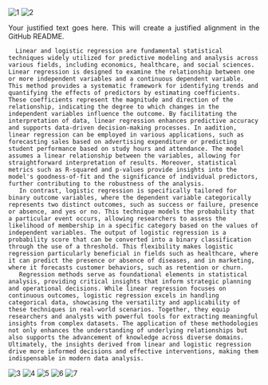 ![1](https://github.com/user-attachments/assets/60abf502-a46d-4e8c-80f9-7f38350b795f)
![2](https://github.com/user-attachments/assets/f3fb222d-821d-45be-8e30-141f6252e5e7)
<div style="text-align: justify;">
Your justified text goes here. This will create a justified alignment in the GitHub README.
</div>

      Linear and logistic regression are fundamental statistical techniques widely utilized for predictive modeling and analysis across various fields, including economics, healthcare, and social sciences. Linear regression is designed to examine the relationship between one or more independent variables and a continuous dependent variable. This method provides a systematic framework for identifying trends and quantifying the effects of predictors by estimating coefficients. These coefficients represent the magnitude and direction of the relationship, indicating the degree to which changes in the independent variables influence the outcome. By facilitating the interpretation of data, linear regression enhances predictive accuracy and supports data-driven decision-making processes. In aadition, linear regression can be employed in various applications, such as forecasting sales based on advertising expenditure or predicting student performance based on study hours and attendance. The model assumes a linear relationship between the variables, allowing for straightforward interpretation of results. Moreover, statistical metrics such as R-squared and p-values provide insights into the model's goodness-of-fit and the significance of individual predictors, further contributing to the robustness of the analysis.
       In contrast, logistic regression is specifically tailored for binary outcome variables, where the dependent variable categorically represents two distinct outcomes, such as success or failure, presence or absence, and yes or no. This technique models the probability that a particular event occurs, allowing researchers to assess the likelihood of membership in a specific category based on the values of independent variables. The output of logistic regression is a probability score that can be converted into a binary classification through the use of a threshold. This flexibility makes logistic regression particularly beneficial in fields such as healthcare, where it can predict the presence or absence of diseases, and in marketing, where it forecasts customer behaviors, such as retention or churn.
       Regression methods serve as foundational elements in statistical analysis, providing critical insights that inform strategic planning and operational decisions. While linear regression focuses on continuous outcomes, logistic regression excels in handling categorical data, showcasing the versatility and applicability of these techniques in real-world scenarios. Together, they equip researchers and analysts with powerful tools for extracting meaningful insights from complex datasets. The application of these methodologies not only enhances the understanding of underlying relationships but also supports the advancement of knowledge across diverse domains. Ultimately, the insights derived from linear and logistic regression drive more informed decisions and effective interventions, making them indispensable in modern data analysis.

![3](https://github.com/user-attachments/assets/be6cff96-6893-4b1b-abc9-12a78bbff996)
![4](https://github.com/user-attachments/assets/4f7ffe9e-d42f-4d3c-a18e-ee159b0ebb91)
![5](https://github.com/user-attachments/assets/8eeafe30-e657-4333-9ee7-f42fbef3442c)
![6](https://github.com/user-attachments/assets/8c0becd8-a2f4-42a7-822e-b88bba6c6dbe)
![7](https://github.com/user-attachments/assets/9190499b-62b3-4815-844d-f25f429d2476)

